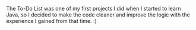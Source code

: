 The To-Do List was one of my first projects I did when I started to learn Java, so I decided to make the code cleaner and improve the logic with the experience I gained from that time. :)

